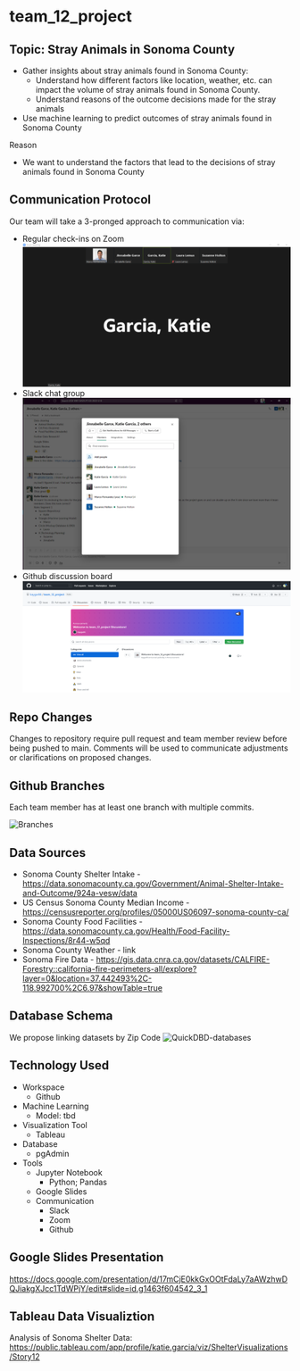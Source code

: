 # team_12_project

## Topic: Stray Animals in Sonoma County
- Gather insights about stray animals found in Sonoma County:
  - Understand how different factors like location, weather, etc. can impact the volume of stray animals found in Sonoma County. 
  - Understand reasons of the outcome decisions made for the stray animals
- Use machine learning to predict outcomes of stray animals found in Sonoma County

Reason 
- We want to understand the factors that lead to the decisions of stray animals found in Sonoma County

## Communication Protocol
Our team will take a 3-pronged approach to communication via:
- Regular check-ins on Zoom
![zoom](https://github.com/kaygar86/team_12_project/blob/main/Resources/Pictures/Comm_protocol_zoom.png)
- Slack chat group
![slack](https://github.com/kaygar86/team_12_project/blob/main/Resources/Pictures/Comm_protocol_slack.png)
- Github discussion board
![github](https://github.com/kaygar86/team_12_project/blob/main/Resources/Pictures/Comm_protocol_github.png)

## Repo Changes
Changes to repository require pull request and team member review before being pushed to main. Comments will be used to communicate adjustments or clarifications on proposed changes.

## Github Branches
Each team member has at least one branch with multiple commits.

![Branches](https://user-images.githubusercontent.com/66224990/186725561-e3481f2a-fa80-4254-9b20-f83e139b2aab.png)


## Data Sources
- Sonoma County Shelter Intake - https://data.sonomacounty.ca.gov/Government/Animal-Shelter-Intake-and-Outcome/924a-vesw/data
- US Census Sonoma County Median Income - https://censusreporter.org/profiles/05000US06097-sonoma-county-ca/
- Sonoma County Food Facilities - https://data.sonomacounty.ca.gov/Health/Food-Facility-Inspections/8r44-w5qd 
- Sonoma County Weather - link 
- Sonoma Fire Data - https://gis.data.cnra.ca.gov/datasets/CALFIRE-Forestry::california-fire-perimeters-all/explore?layer=0&location=37.442493%2C-118.992700%2C6.97&showTable=true

## Database Schema
We propose linking datasets by Zip Code
![QuickDBD-databases](https://user-images.githubusercontent.com/66224990/186725114-16ce4be2-60a1-4b3e-9fa9-a74fdc446f5f.png)


## Technology Used
- Workspace
  - Github
- Machine Learning
  - Model: tbd
- Visualization Tool
  - Tableau
- Database
  - pgAdmin
- Tools
  - Jupyter Notebook
    - Python; Pandas
  - Google Slides
  - Communication 
    - Slack
    - Zoom
    - Github
    
## Google Slides Presentation
https://docs.google.com/presentation/d/17mCjE0kkGxOOtFdaLy7aAWzhwDQJiakgXJcc1TdWPjY/edit#slide=id.g1463f604542_3_1

## Tableau Data Visualiztion
Analysis of Sonoma Shelter Data: https://public.tableau.com/app/profile/katie.garcia/viz/ShelterVisualizations/Story12


